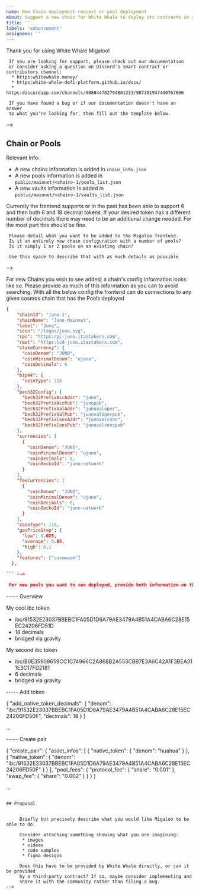 ```yaml
---
name: New Chain deployment request or pool deployment
about: Suggest a new chain for White Whale to deploy its contracts on and to have an associated frontend integration for. Alternatively suggest new pools for an existing chain
title: ''
labels: 'enhancement'
assignees: ''
---
```


 Thank you for using White Whale Migaloo!

     If you are looking for support, please check out our documentation
     or consider asking a question on Discord's smart contract or contributors channel:
      * https:whitewhale.money/
      * https:white-whale-defi-platform.github.io/docs/
      * https:discordapp.com/channels/908044702794801233/987301947440767006

     If you have found a bug or if our documentation doesn't have an answer
     to what you're looking for, then fill out the template below.
-->

## Chain or Pools

Relevant Info:

- A new chains information is added in `chain_info.json`
- A new pools information is added in `public/mainnet/<chain>-1/pools_list.json`
- A new vaults information is added in `public/mainnet/<chain>-1/vaults_list.json`

Currently the frontend supports or in the past has been able to support 6 and then both 6 and 18 decimal tokens.
If your desired token has a different number of decimals there may need to be an additional change needed. For the most part this should be fine.


     Please detail what you want to be added to the Migaloo frontend.
     Is it an entirely new chain configuration with a number of pools?
     Is it simply 1 or 2 pools on an existing chain?

     Use this space to describe that with as much details as possible
-->

 For new Chains you wish to see added; a chain's config information looks like so. Please provide as much of this information as you can to avoid searching. With all the below config the frontend can do connections to any given cosmos chain that has the Pools deployed
```json
{
    "chainId": "juno-1",
    "chainName": "Juno Mainnet",
    "label": "Juno",
    "icon": "/logos/juno.svg",
    "rpc": "https:rpc-juno.itastakers.com",
    "rest": "https:lcd-juno.itastakers.com",
    "stakeCurrency": {
      "coinDenom": "JUNO",
      "coinMinimalDenom": "ujuno",
      "coinDecimals": 6
    },
    "bip44": {
      "coinType": 118
    },
    "bech32Config": {
      "bech32PrefixAccAddr": "juno",
      "bech32PrefixAccPub": "junopub",
      "bech32PrefixValAddr": "junovaloper",
      "bech32PrefixValPub": "junovaloperpub",
      "bech32PrefixConsAddr": "junovalcons",
      "bech32PrefixConsPub": "junovalconspub"
    },
    "currencies": [
      {
        "coinDenom": "JUNO",
        "coinMinimalDenom": "ujuno",
        "coinDecimals": 6,
        "coinGeckoId": "juno-network"
      }
    ],
    "feeCurrencies": [
      {
        "coinDenom": "JUNO",
        "coinMinimalDenom": "ujuno",
        "coinDecimals": 6,
        "coinGeckoId": "juno-network"
      }
    ],
    "coinType": 118,
    "gasPriceStep": {
      "low": 0.025,
      "average": 0.05,
      "high": 0.1
    },
    "features": ["cosmwasm"]
  },

``` -->

 For new pools you want to see deployed, provide both information on the assets contained in both pools and which chain it is on this can be in a loosely structured format as below but ideally in JSON.

```
----- Overview

My cool ibc token
- ibc/91532E23037BBEBC1FA05D1D6A79AE3479A4B51A4CABA6C28E15EC24206FD51D
- 18 decimals
- bridged via gravity

My second ibc token
- ibc/B0E35908659CC1C74966C2A868B2A553CBB7E3A6C42A1F3BEA311E3C17FD2181
- 6 decimals
- bridged via gravity

----- Add token

{
  "add_native_token_decimals": {
    "denom": "ibc/91532E23037BBEBC1FA05D1D6A79AE3479A4B51A4CABA6C28E15EC24206FD50F",
    "decimals": 18
  }
}

...

----- Create pair

{
  "create_pair": {
    "asset_infos": [
      {
        "native_token": {
          "denom": "huahua"
        }
      },
      {
        "native_token": {
          "denom": "ibc/91532E23037BBEBC1FA05D1D6A79AE3479A4B51A4CABA6C28E15EC24206FD50F"
        }
      }
    ],
    "pool_fees": {
      "protocol_fee": {
        "share": "0.001"
      },
      "swap_fee": {
        "share": "0.002"
      }
    }
  }
}

...

``` -->

## Proposal


     Briefly but precisely describe what you would like Migaloo to be able to do.

     Consider attaching something showing what you are imagining:
      * images
      * videos
      * code samples
      * figma designs

     Does this have to be provided by White Whale directly, or can it be provided
     by a third-party contract? If so, maybe consider implementing and
     share it with the community rather than filing a bug.
-->
